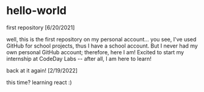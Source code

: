 # hello-world
first repository [6/20/2021]

well, this is the first repository on my personal account... you see, I've used GitHub for school projects, thus I have a school account. But I never had my own personal GitHub account; therefore, here I am! Excited to start my internship at CodeDay Labs -- after all, I am here to learn!

back at it again! [2/19/2022]

this time? learning react :)
